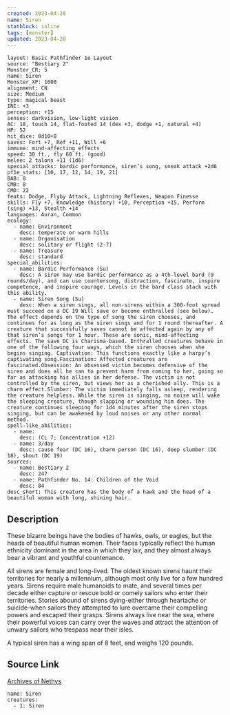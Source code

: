 ```yaml
---
created: 2023-04-28
name: Siren
statblock: inline
tags: [monster]
updated: 2023-04-28
---
```

```statblock
layout: Basic Pathfinder 1e Layout
source: "Bestiary 2"
Monster_CR: 5
name: Siren
Monster_XP: 1600
alignment: CN
size: Medium
type: magical beast
INI: +3
perception: +15
senses: darkvision, low-light vision
AC: 18, touch 14, flat-footed 14 (dex +3, dodge +1, natural +4)
HP: 52
hit_dice: 8d10+8
saves: Fort +7, Ref +11, Will +6
immune: mind-affecting effects
speed: 30 ft., fly 60 ft. (good)
melee: 2 talons +11 (1d6)
special_attacks: bardic performance, siren’s song, sneak attack +2d6
pf1e_stats: [10, 17, 12, 14, 19, 21]
BAB: 8
CMB: 8
CMD: 22
feats: Dodge, Flyby Attack, Lightning Reflexes, Weapon Finesse
skills: Fly +7, Knowledge (history) +10, Perception +15, Perform (sing) +13, Stealth +14
languages: Auran, Common
ecology:
  - name: Environment
    desc: temperate or warm hills
  - name: Organisation
    desc: solitary or flight (2-7)
  - name: Treasure
    desc: standard
special_abilities:
  - name: Bardic Performance (Su)
    desc: A siren may use bardic performance as a 4th-level bard (9 rounds/day), and can use countersong, distraction, fascinate, inspire competence, and inspire courage. Levels in the bard class stack with this ability.
  - name: Siren Song (Su)
    desc: When a siren sings, all non-sirens within a 300-foot spread must succeed on a DC 19 Will save or become enthralled (see below). The effect depends on the type of song the siren chooses, and continues for as long as the siren sings and for 1 round thereafter. A creature that successfully saves cannot be affected again by any of that siren’s songs for 1 hour. These are sonic, mind-affecting effects. The save DC is Charisma-based. Enthralled creatures behave in one of the following four ways, which the siren chooses when she begins singing. Captivation: This functions exactly like a harpy’s captivating song.Fascination: Affected creatures are fascinated.Obsession: An obsessed victim becomes defensive of the siren and does all he can to prevent harm from coming to her, going so far as attacking his allies in her defense. The victim is not controlled by the siren, but views her as a cherished ally. This is a charm effect.Slumber: The victim immediately falls asleep, rendering the creature helpless. While the siren is singing, no noise will wake the sleeping creature, though slapping or wounding him does. The creature continues sleeping for 1d4 minutes after the siren stops singing, but can be awakened by loud noises or any other normal method.
spell-like_abilities:
  - name:
    desc: (CL 7; Concentration +12)
  - name: 3/day
    desc: cause fear (DC 16), charm person (DC 16), deep slumber (DC 18), shout (DC 19)
sources:
  - name: Bestiary 2
    desc: 247
  - name: Pathfinder No. 14: Children of the Void
    desc: 84
desc_short: This creature has the body of a hawk and the head of a beautiful woman with long, shining hair.
```
## Description
These bizarre beings have the bodies of hawks, owls, or eagles, but the heads of beautiful human women. Their faces typically reflect the human ethnicity dominant in the area in which they lair, and they almost always bear a vibrant and youthful countenance.

All sirens are female and long-lived. The oldest known sirens haunt their territories for nearly a millennium, although most only live for a few hundred years. Sirens require male humanoids to mate, and several times per decade either capture or rescue bold or comely sailors who enter their territories. Stories abound of sirens dying-either through heartache or suicide-when sailors they attempted to lure overcame their compelling powers and escaped their grasps. Sirens always live near the sea, where their powerful voices can carry over the waves and attract the attention of unwary sailors who trespass near their isles.

A typical siren has a wing span of 8 feet, and weighs 120 pounds.
## Source Link
[Archives of Nethys](https://aonprd.com/MonsterDisplay.aspx?ItemName=Siren)
```encounter-table
name: Siren
creatures:
  - 1: Siren
```
